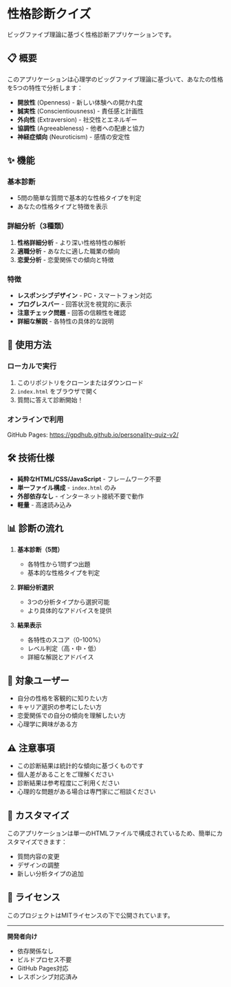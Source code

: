 # 性格診断クイズ

ビッグファイブ理論に基づく性格診断アプリケーションです。

## 📋 概要

このアプリケーションは心理学のビッグファイブ理論に基づいて、あなたの性格を5つの特性で分析します：

- **開放性** (Openness) - 新しい体験への開かれ度
- **誠実性** (Conscientiousness) - 責任感と計画性
- **外向性** (Extraversion) - 社交性とエネルギー
- **協調性** (Agreeableness) - 他者への配慮と協力
- **神経症傾向** (Neuroticism) - 感情の安定性

## ✨ 機能

### 基本診断
- 5問の簡単な質問で基本的な性格タイプを判定
- あなたの性格タイプと特徴を表示

### 詳細分析（3種類）
1. **性格詳細分析** - より深い性格特性の解析
2. **適職分析** - あなたに適した職業の傾向
3. **恋愛分析** - 恋愛関係での傾向と特徴

### 特徴
- **レスポンシブデザイン** - PC・スマートフォン対応
- **プログレスバー** - 回答状況を視覚的に表示
- **注意チェック問題** - 回答の信頼性を確認
- **詳細な解説** - 各特性の具体的な説明

## 🚀 使用方法

### ローカルで実行
1. このリポジトリをクローンまたはダウンロード
2. `index.html` をブラウザで開く
3. 質問に答えて診断開始！

### オンラインで利用
GitHub Pages: https://gpdhub.github.io/personality-quiz-v2/

## 🛠️ 技術仕様

- **純粋なHTML/CSS/JavaScript** - フレームワーク不要
- **単一ファイル構成** - `index.html` のみ
- **外部依存なし** - インターネット接続不要で動作
- **軽量** - 高速読み込み

## 📊 診断の流れ

1. **基本診断（5問）**
   - 各特性から1問ずつ出題
   - 基本的な性格タイプを判定

2. **詳細分析選択**
   - 3つの分析タイプから選択可能
   - より具体的なアドバイスを提供

3. **結果表示**
   - 各特性のスコア（0-100%）
   - レベル判定（高・中・低）
   - 詳細な解説とアドバイス

## 🎯 対象ユーザー

- 自分の性格を客観的に知りたい方
- キャリア選択の参考にしたい方
- 恋愛関係での自分の傾向を理解したい方
- 心理学に興味がある方

## ⚠️ 注意事項

- この診断結果は統計的な傾向に基づくものです
- 個人差があることをご理解ください
- 診断結果は参考程度にご利用ください
- 心理的な問題がある場合は専門家にご相談ください

## 🔧 カスタマイズ

このアプリケーションは単一のHTMLファイルで構成されているため、簡単にカスタマイズできます：

- 質問内容の変更
- デザインの調整
- 新しい分析タイプの追加

## 📄 ライセンス

このプロジェクトはMITライセンスの下で公開されています。

---

**開発者向け**
- 依存関係なし
- ビルドプロセス不要
- GitHub Pages対応
- レスポンシブ対応済み
